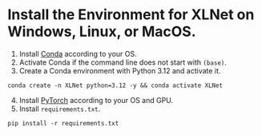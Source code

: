 # Install the Environment for XLNet on Windows, Linux, or MacOS.

1. Install [Conda](https://docs.conda.io/projects/conda/en/latest/user-guide/install/index.html#regular-installation) according to your OS.
2. Activate Conda if the command line does not start with `(base)`.
3. Create a Conda environment with Python 3.12 and activate it.
```
conda create -n XLNet python=3.12 -y && conda activate XLNet
```
4. Install [PyTorch](https://pytorch.org/get-started/locally/)  according to your OS and GPU.
5. Install `requirements.txt`.
```
pip install -r requirements.txt
```